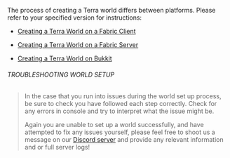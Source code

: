 The process of creating a Terra world differs between platforms. Please refer to your specified version for instructions:

* [Creating a Terra World on a Fabric Client](./Creating-a-Terra-World-on-a-Fabric-Client)

* [Creating a Terra World on a Fabric Server](./Creating-a-Terra-World-on-a-Fabric-Server)

* [Creating a Terra World on Bukkit](./Creating-a-Terra-World-on-Bukkit)

###### TROUBLESHOOTING WORLD SETUP

>In the case that you run into issues during the world set up process, be sure to check you have followed each step
>correctly. Check for any errors in console and try to interpret what the issue might be.
>
>Again you are unable to set up a world successfully, and have attempted to fix any issues yourself, please feel free to
>shoot us a message on our [Discord server](https://discord.gg/PXUEbbF) and provide any relevant information and or
>full server logs!